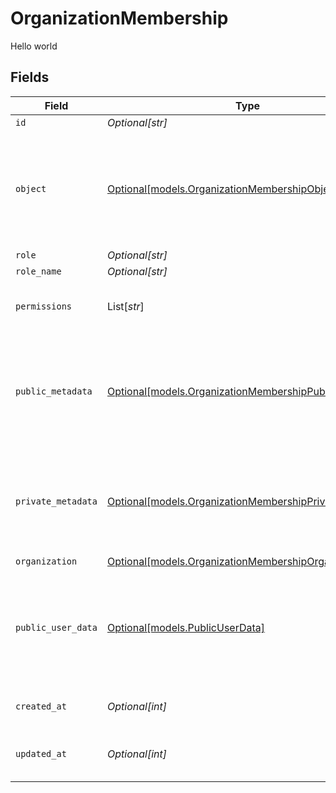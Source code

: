 # OrganizationMembership

Hello world


## Fields

| Field                                                                                                                                                           | Type                                                                                                                                                            | Required                                                                                                                                                        | Description                                                                                                                                                     | Example                                                                                                                                                         |
| --------------------------------------------------------------------------------------------------------------------------------------------------------------- | --------------------------------------------------------------------------------------------------------------------------------------------------------------- | --------------------------------------------------------------------------------------------------------------------------------------------------------------- | --------------------------------------------------------------------------------------------------------------------------------------------------------------- | --------------------------------------------------------------------------------------------------------------------------------------------------------------- |
| `id`                                                                                                                                                            | *Optional[str]*                                                                                                                                                 | :heavy_minus_sign:                                                                                                                                              | N/A                                                                                                                                                             | org_mem_123                                                                                                                                                     |
| `object`                                                                                                                                                        | [Optional[models.OrganizationMembershipObject]](../models/organizationmembershipobject.md)                                                                      | :heavy_minus_sign:                                                                                                                                              | String representing the object's type. Objects of the same type share the same value.<br/>                                                                      | organization_membership                                                                                                                                         |
| `role`                                                                                                                                                          | *Optional[str]*                                                                                                                                                 | :heavy_minus_sign:                                                                                                                                              | N/A                                                                                                                                                             | member                                                                                                                                                          |
| `role_name`                                                                                                                                                     | *Optional[str]*                                                                                                                                                 | :heavy_minus_sign:                                                                                                                                              | N/A                                                                                                                                                             |                                                                                                                                                                 |
| `permissions`                                                                                                                                                   | List[*str*]                                                                                                                                                     | :heavy_minus_sign:                                                                                                                                              | N/A                                                                                                                                                             | [<br/>"read",<br/>"write"<br/>]                                                                                                                                 |
| `public_metadata`                                                                                                                                               | [Optional[models.OrganizationMembershipPublicMetadata]](../models/organizationmembershippublicmetadata.md)                                                      | :heavy_minus_sign:                                                                                                                                              | Metadata saved on the organization membership, accessible from both Frontend and Backend APIs                                                                   | {}                                                                                                                                                              |
| `private_metadata`                                                                                                                                              | [Optional[models.OrganizationMembershipPrivateMetadata]](../models/organizationmembershipprivatemetadata.md)                                                    | :heavy_minus_sign:                                                                                                                                              | Metadata saved on the organization membership, accessible only from the Backend API                                                                             | {}                                                                                                                                                              |
| `organization`                                                                                                                                                  | [Optional[models.OrganizationMembershipOrganization]](../models/organizationmembershiporganization.md)                                                          | :heavy_minus_sign:                                                                                                                                              | N/A                                                                                                                                                             |                                                                                                                                                                 |
| `public_user_data`                                                                                                                                              | [Optional[models.PublicUserData]](../models/publicuserdata.md)                                                                                                  | :heavy_minus_sign:                                                                                                                                              | N/A                                                                                                                                                             | {<br/>"user_id": "user_123",<br/>"first_name": "John",<br/>"last_name": "Doe",<br/>"image_url": "https://example.com/profile.jpg",<br/>"has_image": true,<br/>"identifier": "johndoe"<br/>} |
| `created_at`                                                                                                                                                    | *Optional[int]*                                                                                                                                                 | :heavy_minus_sign:                                                                                                                                              | Unix timestamp of creation.                                                                                                                                     | 1625078400                                                                                                                                                      |
| `updated_at`                                                                                                                                                    | *Optional[int]*                                                                                                                                                 | :heavy_minus_sign:                                                                                                                                              | Unix timestamp of last update.                                                                                                                                  | 1625164800                                                                                                                                                      |